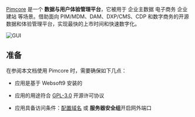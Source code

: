 [Pimcore](https://pimcore.com/) 是一个 **数据与用户体验管理平台**，它被用于 企业主数据 电子商务 企业建站  等场景。借助面向 PIM/MDM、DAM、DXP/CMS、CDP 和数字商务的开源数据和体验管理平台，实现最快的上市时间和快速数字化。


![GUI](https://libs.websoft9.com/Websoft9/DocsPicture/zh/pimcore/pimcore-gui-websoft9.png)


## 准备

在参阅本文档使用 Pimcore 时，需要确保如下几点：

- 应用是基于 Websoft9 安装的

- 应用的用途符合 [GPL-3.0](https://opensource.org/licenses/GPL-3.0) 开源许可协议

- 应用具备访问条件：[配置域名](./guide/appsetdomain) 或 **服务器安全组**开启网外端口